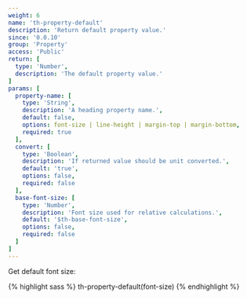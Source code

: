 ```yaml
---
weight: 6
name: 'th-property-default'
description: 'Return default property value.'
since: '0.0.10'
group: 'Property'
access: 'Public'
return: [
  type: 'Number',
  description: 'The default property value.'
]
params: [
  property-name: [
    type: 'String',
    description: 'A heading property name.',
    default: false,
    options: font-size | line-height | margin-top | margin-bottom,
    required: true
  ],
  convert: [
    type: 'Boolean',
    description: 'If returned value should be unit converted.',
    default: 'true',
    options: false,
    required: false
  ],
  base-font-size: [
    type: 'Number',
    description: 'Font size used for relative calculations.',
    default: '$th-base-font-size',
    options: false,
    required: false
  ]
]
---
```

Get default font size:

{% highlight sass %}
th-property-default(font-size)
{% endhighlight %}